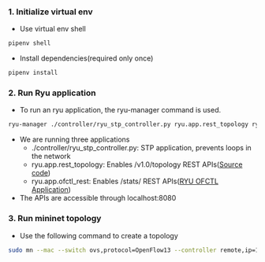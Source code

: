 ### 1. Initialize virtual env 
- Use virtual env shell 
```sh
pipenv shell
```

- Install dependencies(required only once)
```sh
pipenv install
```

### 2. Run Ryu application
- To run an ryu application, the ryu-manager command is used. 
```sh
ryu-manager ./controller/ryu_stp_controller.py ryu.app.rest_topology ryu.app.ofctl_rest --wsapi-host=127.0.0.1 --wsapi-port=8080 --observe-links --ofp-tcp-listen-port 10001
```
- We are running three applications
    - ./controller/ryu_stp_controller.py: STP application, prevents loops in the network
    - ryu.app.rest_topology: Enables /v1.0/topology REST APIs([Source code](https://github.com/faucetsdn/ryu/blob/master/ryu/app/rest_topology.py))
    - ryu.app.ofctl_rest: Enables /stats/ REST APIs([RYU OFCTL Application](https://ryu.readthedocs.io/en/latest/app/ofctl_rest.html#get-table-features))
- The APIs are accessible through localhost:8080 

### 3. Run mininet topology
- Use the following command to create a topology
```sh
sudo mn --mac --switch ovs,protocol=OpenFlow13 --controller remote,ip=127.0.0.1,port=10001 --custom ./topology/topos.py --topo TriangleTopo
```
